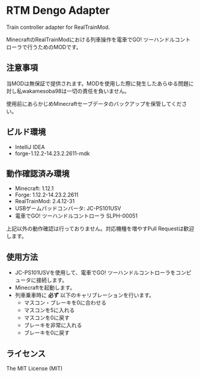 # RTM Dengo Adapter

Train controller adapter for RealTrainMod.

MinecraftのRealTrainModにおける列車操作を電車でGO! ツーハンドルコントローラで行うためのMODです。

## 注意事項

当MODは無保証で提供されます。MODを使用した際に発生したあらゆる問題に対し私wakamesoba98は一切の責任を負いません。

使用前にあらかじめMinecraftセーブデータのバックアップを保管してください。

## ビルド環境

- IntelliJ IDEA
- forge-1.12.2-14.23.2.2611-mdk

## 動作確認済み環境

- Minecraft: 1.12.1
- Forge: 1.12.2-14.23.2.2611
- RealTrainMod: 2.4.12-31
- USBゲームパッドコンバータ: JC-PS101USV
- 電車でGO! ツーハンドルコントローラ SLPH-00051

上記以外の動作確認は行っておりません。対応機種を増やすPull Requestは歓迎します。

## 使用方法

- JC-PS101USVを使用して、電車でGO! ツーハンドルコントローラをコンピュータに接続します。
- Minecraftを起動します。
- 列車乗車時に **必ず** 以下のキャリブレーションを行います。
  - マスコン・ブレーキを0に合わせる
  - マスコンを5に入れる
  - マスコンを0に戻す
  - ブレーキを非常に入れる
  - ブレーキを0に戻す

## ライセンス

The MIT License (MIT)
